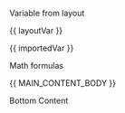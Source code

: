 <variable name="layoutVar">Variable from layout</variable>
<import importedVar from="imported.md" as="imported" />

{{ layoutVar }}

{{ importedVar }}

<panel header="Expanded panel" alt="Minimized panel" type="success" minimized>
  Math formulas
</panel>

{{ MAIN_CONTENT_BODY }}

Bottom Content

<include src="imported.md" />